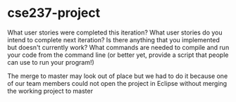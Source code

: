 # cse237-project

What user stories were completed this iteration?
What user stories do you intend to complete next iteration?
Is there anything that you implemented but doesn't currently work?
What commands are needed to compile and run your code from the command line (or better yet, provide a script that people can use to run your program!)

The merge to master may look out of place but we had to do it because one of our team members could not open the project in Eclipse without merging the working
project to master
